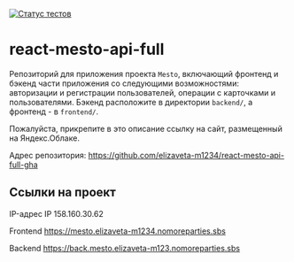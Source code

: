 [![Статус тестов](../../actions/workflows/tests.yml/badge.svg)](../../actions/workflows/tests.yml)

# react-mesto-api-full

Репозиторий для приложения проекта `Mesto`, включающий фронтенд и бэкенд части приложения со следующими возможностями: авторизации и регистрации пользователей, операции с карточками и пользователями. Бэкенд расположите в директории `backend/`, а фронтенд - в `frontend/`.

Пожалуйста, прикрепите в это описание ссылку на сайт, размещенный на Яндекс.Облаке.

Адрес репозитория: https://github.com/elizaveta-m1234/react-mesto-api-full-gha

## Ссылки на проект

IP-адрес IP 158.160.30.62

Frontend https://mesto.elizaveta-m1234.nomoreparties.sbs

Backend https://back.mesto.elizaveta-m123.nomoreparties.sbs
